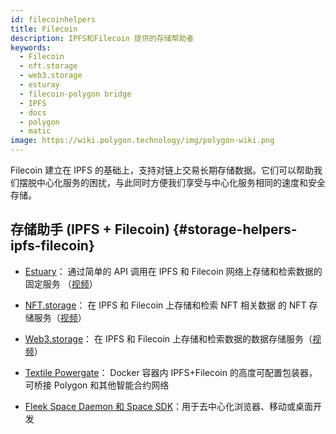 ```yaml
---
id: filecoinhelpers
title: Filecoin
description: IPFS和Filecoin 提供的存储帮助者
keywords:
  - Filecoin
  - nft.storage
  - web3.storage
  - esturay
  - filecoin-polygon bridge
  - IPFS
  - docs
  - polygon
  - matic
image: https://wiki.polygon.technology/img/polygon-wiki.png
---
```


Filecoin 建立在 IPFS 的基础上，支持对链上交易长期存储数据。它们可以帮助我们摆脱中心化服务的困扰，与此同时方便我们享受与中心化服务相同的速度和安全存储。

## 存储助手 (IPFS + Filecoin) {#storage-helpers-ipfs-filecoin}

- [Estuary](https://estuary.tech)： 通过简单的 API 调用在 IPFS 和 Filecoin 网络上存储和检索数据的固定服务 （[视频](https://www.youtube.com/watch?v=AHAMHbpioGw)）

- [NFT.storage](https://nft.storage)： 在 IPFS 和 Filecoin 上存储和检索 NFT 相关数据 的 NFT 存储服务（[视频](https://youtu.be/Ckb4RRJo-W0)）

- [Web3.storage](https://web3.storage)： 在 IPFS 和 Filecoin 上存储和检索数据的数据存储服务（[视频](https://youtu.be/lPEqg6oL3Nk)）

- [Textile Powergate](https://docs.textile.io/powergate/)： Docker 容器内 IPFS+Filecoin 的高度可配置包装器，可桥接 Polygon 和其他智能合约网络

- [Fleek Space Daemon 和 Space SDK](https://fleek.co/space-sdk/)：用于去中心化浏览器、移动或桌面开发

